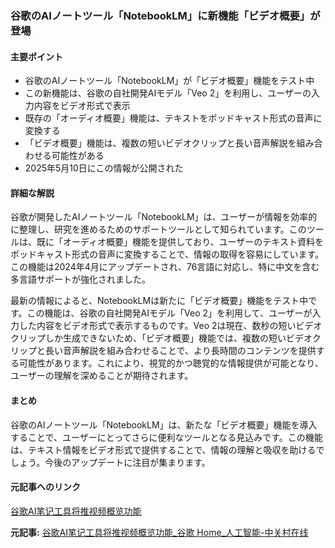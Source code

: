 ### 谷歌のAIノートツール「NotebookLM」に新機能「ビデオ概要」が登場

#### 主要ポイント
- 谷歌のAIノートツール「NotebookLM」が「ビデオ概要」機能をテスト中
- この新機能は、谷歌の自社開発AIモデル「Veo 2」を利用し、ユーザーの入力内容をビデオ形式で表示
- 既存の「オーディオ概要」機能は、テキストをポッドキャスト形式の音声に変換する
- 「ビデオ概要」機能は、複数の短いビデオクリップと長い音声解説を組み合わせる可能性がある
- 2025年5月10日にこの情報が公開された

#### 詳細な解説

谷歌が開発したAIノートツール「NotebookLM」は、ユーザーが情報を効率的に整理し、研究を進めるためのサポートツールとして知られています。このツールは、既に「オーディオ概要」機能を提供しており、ユーザーのテキスト資料をポッドキャスト形式の音声に変換することで、情報の取得を容易にしています。この機能は2024年4月にアップデートされ、76言語に対応し、特に中文を含む多言語サポートが強化されました。

最新の情報によると、NotebookLMは新たに「ビデオ概要」機能をテスト中です。この機能は、谷歌の自社開発AIモデル「Veo 2」を利用して、ユーザーが入力した内容をビデオ形式で表示するものです。Veo 2は現在、数秒の短いビデオクリップしか生成できないため、「ビデオ概要」機能では、複数の短いビデオクリップと長い音声解説を組み合わせることで、より長時間のコンテンツを提供する可能性があります。これにより、視覚的かつ聴覚的な情報提供が可能となり、ユーザーの理解を深めることが期待されます。

#### まとめ

谷歌のAIノートツール「NotebookLM」は、新たな「ビデオ概要」機能を導入することで、ユーザーにとってさらに便利なツールとなる見込みです。この機能は、テキスト情報をビデオ形式で提供することで、情報の理解と吸収を助けるでしょう。今後のアップデートに注目が集まります。

#### 元記事へのリンク
[谷歌AI笔记工具将推视频概览功能](https://ai.zol.com.cn/981/9813700.html)

**元記事:** [谷歌AI笔记工具将推视频概览功能_谷歌 Home_人工智能-中关村在线](https://ai.zol.com.cn/981/9813700.html)